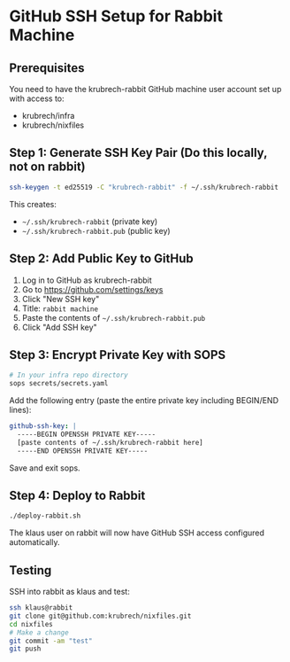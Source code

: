 # GitHub SSH Setup for Rabbit Machine

## Prerequisites
You need to have the krubrech-rabbit GitHub machine user account set up with access to:
- krubrech/infra
- krubrech/nixfiles

## Step 1: Generate SSH Key Pair (Do this locally, not on rabbit)

```bash
ssh-keygen -t ed25519 -C "krubrech-rabbit" -f ~/.ssh/krubrech-rabbit
```

This creates:
- `~/.ssh/krubrech-rabbit` (private key)
- `~/.ssh/krubrech-rabbit.pub` (public key)

## Step 2: Add Public Key to GitHub

1. Log in to GitHub as krubrech-rabbit
2. Go to https://github.com/settings/keys
3. Click "New SSH key"
4. Title: `rabbit machine`
5. Paste the contents of `~/.ssh/krubrech-rabbit.pub`
6. Click "Add SSH key"

## Step 3: Encrypt Private Key with SOPS

```bash
# In your infra repo directory
sops secrets/secrets.yaml
```

Add the following entry (paste the entire private key including BEGIN/END lines):

```yaml
github-ssh-key: |
  -----BEGIN OPENSSH PRIVATE KEY-----
  [paste contents of ~/.ssh/krubrech-rabbit here]
  -----END OPENSSH PRIVATE KEY-----
```

Save and exit sops.

## Step 4: Deploy to Rabbit

```bash
./deploy-rabbit.sh
```

The klaus user on rabbit will now have GitHub SSH access configured automatically.

## Testing

SSH into rabbit as klaus and test:

```bash
ssh klaus@rabbit
git clone git@github.com:krubrech/nixfiles.git
cd nixfiles
# Make a change
git commit -am "test"
git push
```
